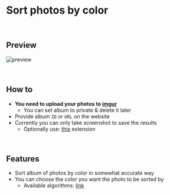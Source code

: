 # Sort photos by color

<br>

## Preview
![preview](https://user-images.githubusercontent.com/25122875/101296059-a815a880-3821-11eb-83d9-645c77db4de2.gif)

<br>

## How to
- **You need to upload your photos to [imgur](https://imgur.com/upload)**
    - You can set album to private & delete it later
- Provide album `ID` or `URL` on the website
- Currently you can only take screenshot to save the results
    - Optionally use: [this](https://chrome.google.com/webstore/detail/take-webpage-screenshots/mcbpblocgmgfnpjjppndjkmgjaogfceg?hl=en) extension

<br>

## Features
- Sort album of photos by color in somewhat accurate way
- You can choose the color you want the photo to be sorted by
    - Available algorithms: [link](https://github.com/fast-average-color/fast-average-color/blob/master/docs/algorithms.md)

<br>
